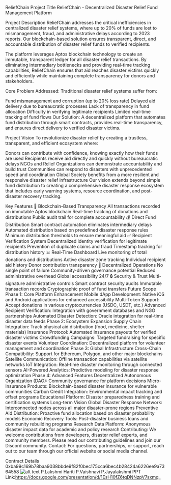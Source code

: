 ReliefChain
Project Title
ReliefChain - Decentralized Disaster Relief Fund Management Platform

Project Description
ReliefChain addresses the critical inefficiencies in centralized disaster relief systems, where up to 20% of funds are lost to mismanagement, fraud, and administrative delays according to 2023 reports. Our blockchain-based solution ensures transparent, direct, and accountable distribution of disaster relief funds to verified recipients.

The platform leverages Aptos blockchain technology to create an immutable, transparent ledger for all disaster relief transactions. By eliminating intermediary bottlenecks and providing real-time tracking capabilities, ReliefChain ensures that aid reaches disaster victims quickly and efficiently while maintaining complete transparency for donors and stakeholders.

Core Problem Addressed: Traditional disaster relief systems suffer from:

Fund mismanagement and corruption (up to 20% loss rate)
Delayed aid delivery due to bureaucratic processes
Lack of transparency in fund allocation
Difficulty in verifying legitimate recipients
Limited real-time tracking of fund flows
Our Solution: A decentralized platform that automates fund distribution through smart contracts, provides real-time transparency, and ensures direct delivery to verified disaster victims.

Project Vision
To revolutionize disaster relief by creating a trustless, transparent, and efficient ecosystem where:

Donors can contribute with confidence, knowing exactly how their funds are used
Recipients receive aid directly and quickly without bureaucratic delays
NGOs and Relief Organizations can demonstrate accountability and build trust
Communities can respond to disasters with unprecedented speed and coordination
Global Society benefits from a more resilient and responsive disaster relief infrastructure
Our vision extends beyond simple fund distribution to creating a comprehensive disaster response ecosystem that includes early warning systems, resource coordination, and post-disaster recovery tracking.

Key Features
🔗 Blockchain-Based Transparency
All transactions recorded on immutable Aptos blockchain
Real-time tracking of donations and distributions
Public audit trail for complete accountability
💰 Direct Fund Distribution
Smart contract automation eliminates intermediary delays
Automated distribution based on predefined disaster response rules
Minimum distribution thresholds to ensure meaningful aid
✅ Recipient Verification System
Decentralized identity verification for legitimate recipients
Prevention of duplicate claims and fraud
Timestamp tracking for distribution history
📊 Real-Time Dashboard
Live monitoring of total donations and distributions
Active disaster zone tracking
Individual recipient aid history
Donor contribution transparency
🚀 Decentralized Operations
No single point of failure
Community-driven governance potential
Reduced administrative overhead
Global accessibility 24/7
🔒 Security & Trust
Multi-signature administrative controls
Smart contract security audits
Immutable transaction records
Cryptographic proof of fund transfers
Future Scope
Phase 1: Core Platform Enhancement
Mobile dApp Development: Native iOS and Android applications for enhanced accessibility
Multi-Token Support: Accept donations in various cryptocurrencies (USDC, USDT, etc.)
Advanced Recipient Verification: Integration with government databases and NGO partnerships
Automated Disaster Detection: Oracle integration for real-time disaster data feeds
Phase 2: Ecosystem Expansion
Supply Chain Integration: Track physical aid distribution (food, medicine, shelter materials)
Insurance Protocol: Automated insurance payouts for verified disaster victims
Crowdfunding Campaigns: Targeted fundraising for specific disaster events
Volunteer Coordination: Decentralized platform for volunteer management and coordination
Phase 3: Global Infrastructure
Cross-Chain Compatibility: Support for Ethereum, Polygon, and other major blockchains
Satellite Communication: Offline transaction capabilities via satellite networks
IoT Integration: Real-time disaster monitoring through connected sensors
AI-Powered Analytics: Predictive modeling for disaster response optimization
Phase 4: Advanced Features
Decentralized Autonomous Organization (DAO): Community governance for platform decisions
Micro-Insurance Products: Blockchain-based disaster insurance for vulnerable communities
Carbon Credit Integration: Environmental impact tracking and offset programs
Educational Platform: Disaster preparedness training and certification systems
Long-term Vision
Global Disaster Response Network: Interconnected nodes across all major disaster-prone regions
Preventive Aid Distribution: Proactive fund allocation based on disaster probability models
Economic Recovery Tools: Post-disaster business loans and community rebuilding programs
Research Data Platform: Anonymous disaster impact data for academic and policy research Contributing: We welcome contributions from developers, disaster relief experts, and community members. Please read our contributing guidelines and join our Discord community.
Contact: For questions, partnerships, or support, reach out to our team through our official website or social media channel.

Contract Details
0xba99c169b78baa9038bbde9f82f0bec175cca6bec4b28424a6226ee9a7364558 ![alt text](image.png)
P.Lakshmi Hariti 
P.Vaishnavi
 P.Jayalakshmi
PPT Link:https://docs.google.com/presentation/d/1EsH10fZ6tqDNNzpV7sxmq_